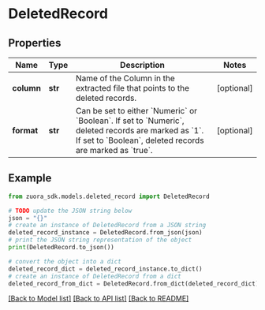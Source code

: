 # DeletedRecord


## Properties

Name | Type | Description | Notes
------------ | ------------- | ------------- | -------------
**column** | **str** | Name of the Column in the extracted file that points to the deleted records.  | [optional] 
**format** | **str** | Can be set to either &#x60;Numeric&#x60; or &#x60;Boolean&#x60;. If set to &#x60;Numeric&#x60;, deleted records are marked as &#x60;1&#x60;. If set to &#x60;Boolean&#x60;, deleted records are marked as &#x60;true&#x60;. | [optional] 

## Example

```python
from zuora_sdk.models.deleted_record import DeletedRecord

# TODO update the JSON string below
json = "{}"
# create an instance of DeletedRecord from a JSON string
deleted_record_instance = DeletedRecord.from_json(json)
# print the JSON string representation of the object
print(DeletedRecord.to_json())

# convert the object into a dict
deleted_record_dict = deleted_record_instance.to_dict()
# create an instance of DeletedRecord from a dict
deleted_record_from_dict = DeletedRecord.from_dict(deleted_record_dict)
```
[[Back to Model list]](../README.md#documentation-for-models) [[Back to API list]](../README.md#documentation-for-api-endpoints) [[Back to README]](../README.md)


